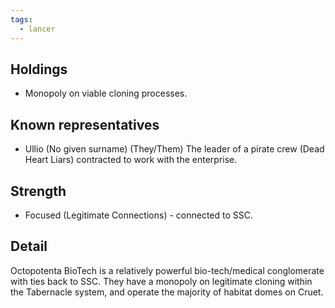 ```yaml
---
tags:
  - lancer
---
```


## Holdings

- Monopoly on viable cloning processes.

## Known representatives

- Ullio (No given surname) (They/Them) The leader of a pirate crew (Dead Heart Liars) contracted to work with the enterprise.


## Strength

- Focused (Legitimate Connections) - connected to SSC.

## Detail
Octopotenta BioTech is a relatively powerful bio-tech/medical conglomerate with ties back to SSC. They have a monopoly on legitimate cloning within the Tabernacle system, and operate the majority of habitat domes on Cruet.